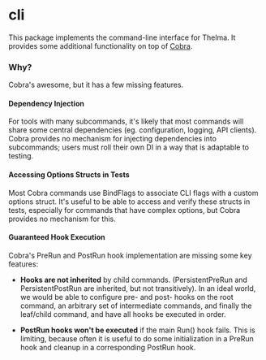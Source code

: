 # cli

This package implements the command-line interface for Thelma. It provides some additional functionality on top of [Cobra](https://github.com/spf13/cobra).

### Why?

Cobra's awesome, but it has a few missing features.

#### Dependency Injection

For tools with many subcommands, it's likely that most commands will share some central dependencies (eg. configuration, logging, API clients). Cobra provides no mechanism for injecting dependencies into subcommands; users must roll their own DI in a way that is adaptable to testing.

#### Accessing Options Structs in Tests

Most Cobra commands use BindFlags to associate CLI flags with a custom options struct. It's useful to be able to access and verify these structs in tests, especially for commands that have complex options, but Cobra provides no mechanism for this.

#### Guaranteed Hook Execution

Cobra's PreRun and PostRun hook implementation are missing some key features:

* **Hooks are not inherited** by child commands. (PersistentPreRun and PersistentPostRun are inherited, but not transitively). In an ideal world, we would be able to configure pre- and post- hooks on the root command, an arbitrary set of intermediate commands, and finally the leaf/child command, and have all hooks be executed in order.

* **PostRun hooks won't be executed** if the main Run() hook fails. This is limiting, because often it is useful to do some initialization in a PreRun hook and cleanup in a corresponding PostRun hook.